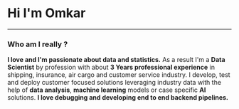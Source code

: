 # Hi I'm Omkar 
---
### Who am I really ?

**I love and I'm passionate about data and statistics.**
As a result I'm a **Data Scientist** by profession with about **3 Years professional experience** in shipping, insurance, air cargo and customer service industry.
I develop, test and deploy customer focused solutions leveraging industry data with the help of **data analysis**, **machine learning** models or case specific **AI** solutions.
**I love debugging and developing end to end backend pipelines.**


<!--
**omgovardhane/omgovardhane** is a ✨ _special_ ✨ repository because its `README.md` (this file) appears on your GitHub profile.

Here are some ideas to get you started:

- 🔭 I’m currently working on ...
- 🌱 I’m currently learning ...
- 👯 I’m looking to collaborate on ...
- 🤔 I’m looking for help with ...
- 💬 Ask me about ...
- 📫 How to reach me: ...
- 😄 Pronouns: ...
- ⚡ Fun fact: ...
-->

